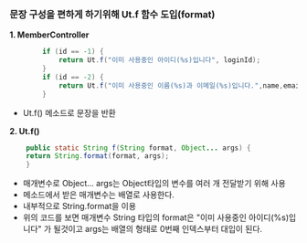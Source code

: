 ### 문장 구성을 편하게 하기위해 Ut.f 함수 도입(format)

**1. MemberController**

```java 
		if (id == -1) {
			return Ut.f("이미 사용중인 아이디(%s)입니다", loginId);
		}
		if (id == -2) {
			return Ut.f("이미 사용중인 이름(%s)과 이메일(%s)입니다.",name,email);
		}
```

- Ut.f() 메소드로 문장을 반환

**2. Ut.f()**

```java
    public static String f(String format, Object... args) {
    return String.format(format, args);
    }
```

- 매개변수로 Object... args는 Object타입의 변수를 여러 개  전달받기 위해 사용 
- 메소드에서 받은 매개변수는 배열로 사용한다.
- 내부적으로 String.format을 이용
- 위의 코드를 보면 매개변수 String 타입의 format은 "이미 사용중인 아이디(%s)입니다" 가 될것이고 args는 배열의 형태로 0번째 인덱스부터 대입이 된다.


